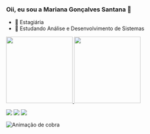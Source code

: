 ### Oii, eu sou a Mariana Gonçalves Santana 👋

- 🔭 Estagiária
- 🌱 Estudando Análise e Desenvolvimento de Sistemas

<div>
  <a href="https://beacons.ai/marianagsantana">
  <img height="180em" src="https://github-readme-stats.vercel.app/api?username=marianagsantana&show_icons=true&theme=dark&include_all_commits=true&count_private=true"/>
  <img height="180em" src="https://github-readme-stats.vercel.app/api/top-langs/?username=marianagsantana&layout=compact&langs_count=16&theme=dark"/>
</div>
  
  
<div>
  
  <a href="https://instagram.com/marigoncalves___" target="_blank"><img src="https://img.shields.io/badge/Instagram-E4405F?style=for-the-badge&logo=instagram&logoColor=white"></a>
  <a href = "mailto:marianagoncalvessantana@gmail.com"><img src="https://img.shields.io/badge/Gmail-D14836?style=for-the-badge&logo=gmail&logoColor=white" target=" _blank"></a>
  <a href="https://www.linkedin.com/in/marianagoncalvessantana" target="_blank"><img src="https://img.shields.io/badge/LinkedIn-0077B5?style=for-the-badge&logo=linkedin&logoColor=white"></a>   
</div>

![ Animação de cobra ](https://github.com/rafaballerini2/rafaballerini2/blob/output/github-contribution-grid-snake.svg)
</div>
